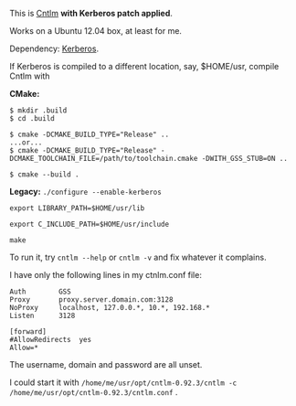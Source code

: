 This is [Cntlm](http://cntlm.sourceforge.net/) **with Kerberos patch applied**.

Works on a Ubuntu 12.04 box, at least for me.

Dependency: [Kerberos](http://web.mit.edu/kerberos/).

If Kerberos is compiled to a different location, say, $HOME/usr, compile Cntlm with

**CMake:**
```
$ mkdir .build
$ cd .build

$ cmake -DCMAKE_BUILD_TYPE="Release" ..
...or...
$ cmake -DCMAKE_BUILD_TYPE="Release" -DCMAKE_TOOLCHAIN_FILE=/path/to/toolchain.cmake -DWITH_GSS_STUB=ON ..

$ cmake --build .
```

**Legacy:**
`./configure --enable-kerberos`

`export LIBRARY_PATH=$HOME/usr/lib`

`export C_INCLUDE_PATH=$HOME/usr/include`

`make`

To run it, try `cntlm --help` or `cntlm -v` and fix whatever it complains.

I have only the following lines in my ctnlm.conf file:

```
Auth        GSS
Proxy		proxy.server.domain.com:3128
NoProxy		localhost, 127.0.0.*, 10.*, 192.168.*
Listen		3128

[forward]
#AllowRedirects  yes
Allow=*
```

The username, domain and password are all unset.

I could start it with `/home/me/usr/opt/cntlm-0.92.3/cntlm -c /home/me/usr/opt/cntlm-0.92.3/cntlm.conf` .
